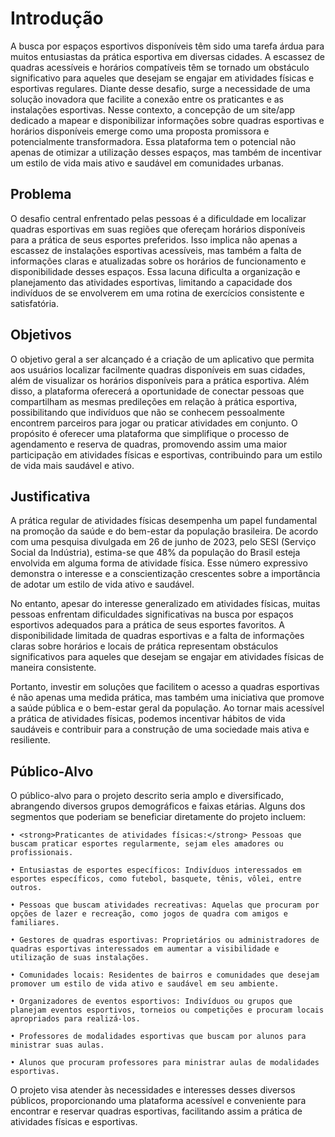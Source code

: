 # Introdução

<p>A busca por espaços esportivos disponíveis têm sido uma tarefa árdua para muitos entusiastas da prática esportiva em diversas cidades. A escassez de quadras acessíveis e horários compatíveis têm se tornado um obstáculo significativo para aqueles que desejam se engajar em atividades físicas e esportivas regulares. 
Diante desse desafio, surge a necessidade de uma solução inovadora que facilite a conexão entre os praticantes e as instalações esportivas. Nesse contexto, a concepção de um site/app dedicado a mapear e disponibilizar informações sobre quadras esportivas e horários disponíveis emerge como uma proposta promissora e potencialmente transformadora. 
Essa plataforma tem o potencial não apenas de otimizar a utilização desses espaços, mas também de incentivar um estilo de vida mais ativo e saudável em comunidades urbanas.
</p>

## Problema
<p>O desafio central enfrentado pelas pessoas é a dificuldade em localizar quadras esportivas em suas regiões que ofereçam horários disponíveis para a prática de seus esportes preferidos. Isso implica não apenas a escassez de instalações esportivas acessíveis, mas também a falta de informações claras e atualizadas sobre os horários de funcionamento e disponibilidade desses espaços. 
Essa lacuna dificulta a organização e planejamento das atividades esportivas, limitando a capacidade dos indivíduos de se envolverem em uma rotina de exercícios consistente e satisfatória.
</p>

## Objetivos

<p>O objetivo geral a ser alcançado é a criação de um aplicativo que permita aos usuários localizar facilmente quadras disponíveis em suas cidades, além de visualizar os horários disponíveis para a prática esportiva. 
Além disso, a plataforma oferecerá a oportunidade de conectar pessoas que compartilham as mesmas predileções em relação à prática esportiva, possibilitando que indivíduos que não se conhecem pessoalmente encontrem parceiros para jogar ou praticar atividades em conjunto. O propósito é oferecer uma plataforma que simplifique o processo de agendamento e reserva de quadras, promovendo assim uma maior participação em atividades físicas e esportivas, contribuindo para um estilo de vida mais saudável e ativo.
</p>

## Justificativa

<p>A prática regular de atividades físicas desempenha um papel fundamental na promoção da saúde e do bem-estar da população brasileira. De acordo com uma pesquisa divulgada em 26 de junho de 2023, pelo SESI (Serviço Social da Indústria), estima-se que 48% da população do Brasil esteja envolvida em alguma forma de atividade física. Esse número expressivo demonstra o interesse e a conscientização crescentes sobre a importância de adotar um estilo de vida ativo e saudável.</p>

<p>No entanto, apesar do interesse generalizado em atividades físicas, muitas pessoas enfrentam dificuldades significativas na busca por espaços esportivos adequados para a prática de seus esportes favoritos. A disponibilidade limitada de quadras esportivas e a falta de informações claras sobre horários e locais de prática representam obstáculos significativos para aqueles que desejam se engajar em atividades físicas de maneira consistente.</p>

<p>Portanto, investir em soluções que facilitem o acesso a quadras esportivas é não apenas uma medida prática, mas também uma iniciativa que promove a saúde pública e o bem-estar geral da população. Ao tornar mais acessível a prática de atividades físicas, podemos incentivar hábitos de vida saudáveis e contribuir para a construção de uma sociedade mais ativa e resiliente.</p>

## Público-Alvo

<p>O público-alvo para o projeto descrito seria amplo e diversificado, abrangendo diversos grupos demográficos e faixas etárias. Alguns dos segmentos que poderiam se beneficiar diretamente do projeto incluem:</p>                                                                 

    • <strong>Praticantes de atividades físicas:</strong> Pessoas que buscam praticar esportes regularmente, sejam eles amadores ou profissionais.

    • Entusiastas de esportes específicos: Indivíduos interessados em esportes específicos, como futebol, basquete, tênis, vôlei, entre outros.

    • Pessoas que buscam atividades recreativas: Aquelas que procuram por opções de lazer e recreação, como jogos de quadra com amigos e familiares.

    • Gestores de quadras esportivas: Proprietários ou administradores de quadras esportivas interessados em aumentar a visibilidade e utilização de suas instalações.

    • Comunidades locais: Residentes de bairros e comunidades que desejam promover um estilo de vida ativo e saudável em seu ambiente.

    • Organizadores de eventos esportivos: Indivíduos ou grupos que planejam eventos esportivos, torneios ou competições e procuram locais apropriados para realizá-los.
      
    • Professores de modalidades esportivas que buscam por alunos para ministrar suas aulas.
      
    • Alunos que procuram professores para ministrar aulas de modalidades esportivas.


O projeto visa atender às necessidades e interesses desses diversos públicos, proporcionando uma plataforma acessível e conveniente para encontrar e reservar quadras esportivas, facilitando assim a prática de atividades físicas e esportivas.
